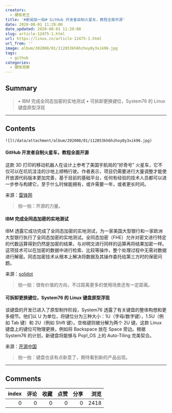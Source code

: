 ```yaml
---
creators:
  - 硬核老王
title: '#新闻拍一拍# GitHub 开发者自制火星车，教程全面开源'
date: 2020-08-01 11:29:00
date_updated: 2020-08-01 11:29:00
slug: article-12475-1.html
url: https://linux.cn/article-12475-1.html
url_from: ''
image: album/202008/01/112853kh6hzhoy0y3xik96.jpg
tags:
  - github
categories:
  - 硬核观察
---
```


## Summary

> • IBM 完成全同态加密的实地测试 • 可拆卸更换键位，System76 的 Linux 键盘原型浮现

***

<!-- more -->

## Contents

`![](/data/attachment/album/202008/01/112853kh6hzhoy0y3xik96.jpg)`

#### GitHub 开发者自制火星车，教程全面开源

这款 3D 打印的移动机器人在设计上参考了美国宇航局的“好奇号” 火星车，它不仅可以在坑坑洼洼的沙地上顺畅行驶。作者表示，项目仍需要进行大量调整才能使开放源代码版本更加完善，基于目前的基础平台，任何有经验的技术人员都可以进一步参与构建它，至于什么时候能拥有，或许需要一年，或者更长时间。

来源：[雷锋网](https://www.cnbeta.com/articles/tech/1010187.htm)

> 
> 拍一拍：开源的力量。
> 
> 
> 

#### IBM 完成全同态加密的实地测试

IBM 透露它成功完成了全同态加密的实地测试，为一家美国大型银行和一家欧洲大型银行执行了全同态加密的实地测试。全同态加密（FHE）允许对密文进行特定的代数运算得到仍然是加密的结果，与对明文进行同样的运算再将结果加密一样。这项技术可以在加密的数据中进行检索、比较等操作，整个处理过程中无需对数据进行解密。同态加密技术从根本上解决将数据及其操作委托给第三方时的保密问题。

来源：[solidot](https://www.solidot.org/story?sid=65114)

> 
> 拍一拍：很有价值的方向，不过距离更多的使用场景还有一定距离。
> 
> 
> 

#### 可拆卸更换键位，System76 的 Linux 键盘原型浮现

该键盘的开发已进入了原型制作阶段，System76 透露了有关键盘的整体构想和更多细节。他们以 U 为单位，将键位分为三种大小：1U（字母/数字键），1.5U（例如 Tab 键）和 2U（例如 Shift 键）。空格键则被分解为两个 2U 键。这款 Linux 键盘上的键位可物理更换，例如将 Backspace 放在 Space 旁边。根据 System76 的计划，新键盘将能够与 Pop!\_OS 上的 Auto-Tiling 完美契合。

来源：[开源中国](https://www.oschina.net/news/117602/system76-reimagining-the-keyboard)

> 
> 拍一拍：键盘也该有点新意了，期待看到新的产品出现。
> 
> 
>

***

## Comments


|   index |   评论 |   收藏 |   点赞 |   分享 |   浏览 |
|--------:|-------:|-------:|-------:|-------:|-------:|
|       0 |      0 |      0 |      0 |      0 |   2418 |
